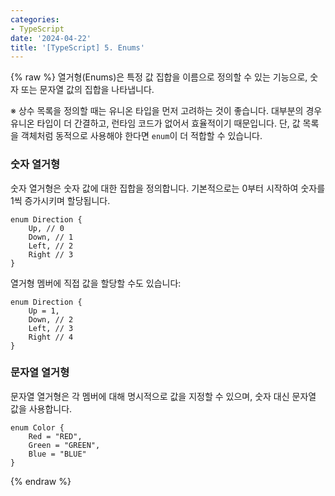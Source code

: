 ```yaml
---
categories:
- TypeScript
date: '2024-04-22'
title: '[TypeScript] 5. Enums'
---
```


{% raw %}
열거형(Enums)은 특정 값 집합을 이름으로 정의할 수 있는 기능으로, 숫자 또는 문자열 값의 집합을 나타냅니다.

※ 상수 목록을 정의할 때는 유니온 타입을 먼저 고려하는 것이 좋습니다. 대부분의 경우 유니온 타입이 더 간결하고, 런타임 코드가 없어서 효율적이기 때문입니다. 단, 값 목록을 객체처럼 동적으로 사용해야 한다면 `enum`이 더 적합할 수 있습니다.

### 숫자 열거형
숫자 열거형은 숫자 값에 대한 집합을 정의합니다. 기본적으로는 0부터 시작하여 숫자를 1씩 증가시키며 할당됩니다.

```
enum Direction {
    Up, // 0
    Down, // 1
    Left, // 2
    Right // 3
}
```
열거형 멤버에 직접 값을 할당할 수도 있습니다:

```
enum Direction {
    Up = 1,
    Down, // 2
    Left, // 3
    Right // 4
}
```

### 문자열 열거형
문자열 열거형은 각 멤버에 대해 명시적으로 값을 지정할 수 있으며, 숫자 대신 문자열 값을 사용합니다.

```
enum Color {
    Red = "RED",
    Green = "GREEN",
    Blue = "BLUE"
}
```
{% endraw %}